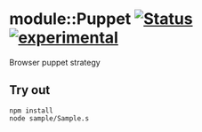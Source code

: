 
# module::Puppet [![Status](https://github.com/Wandalen/wPuppet/workflows/Publish/badge.svg)](https://github.com/Wandalen/wPuppet/actions?query=workflow%3APublish) [![experimental](https://img.shields.io/badge/stability-experimental-orange.svg)](https://github.com/emersion/stability-badges#experimental)

Browser puppet strategy

## Try out
```
npm install
node sample/Sample.s
```
